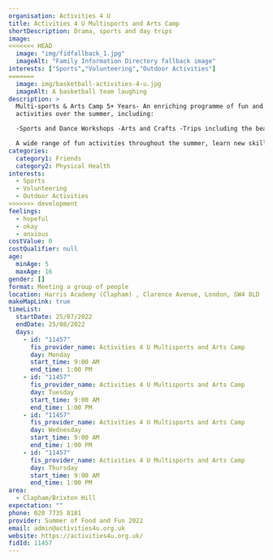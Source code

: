 ```yaml
---
organisation: Activities 4 U
title: Activities 4 U Multisports and Arts Camp
shortDescription: Drama, sports and day trips
image:
<<<<<<< HEAD
  image: "img/fidfallback_1.jpg"
  imageAlt: "Family Information Directory fallback image"
interests: ["Sports","Volunteering","Outdoor Activities"]
=======
  image: img/basketball-activities-4-u.jpg
  imageAlt: A basketball team laughing
description: >
  Multi-sports & Arts Camp 5+ Years- An enriching programme of fun and engaging
  activities over the summer, including:

  -Sports and Dance Workshops -Arts and Crafts -Trips including the beach, theatre and more! -Drama workshops -Team games

  A wide range of fun activities throughout the summer, learn new skills, gain new experiences and meet new friends!
categories:
  category1: Friends
  category2: Physical Health
interests:
  - Sports
  - Volunteering
  - Outdoor Activities
>>>>>>> development
feelings:
  - hopeful
  - okay
  - anxious
costValue: 0
costQualifier: null
age:
  minAge: 5
  maxAge: 16
gender: []
format: Meeting a group of people
location: Harris Academy (Clapham) , Clarence Avenue, London, SW4 8LD
makeMapLink: true
timeList:
  startDate: 25/07/2022
  endDate: 25/08/2022
  days:
    - id: "11457"
      fis_provider_name: Activities 4 U Multisports and Arts Camp
      day: Monday
      start_time: 9:00 AM
      end_time: 1:00 PM
    - id: "11457"
      fis_provider_name: Activities 4 U Multisports and Arts Camp
      day: Tuesday
      start_time: 9:00 AM
      end_time: 1:00 PM
    - id: "11457"
      fis_provider_name: Activities 4 U Multisports and Arts Camp
      day: Wednesday
      start_time: 9:00 AM
      end_time: 1:00 PM
    - id: "11457"
      fis_provider_name: Activities 4 U Multisports and Arts Camp
      day: Thursday
      start_time: 9:00 AM
      end_time: 1:00 PM
area:
  - Clapham/Brixton Hill
expectation: ""
phone: 020 7735 8181
provider: Summer of Food and Fun 2022
email: admin@activities4u.org.uk
website: https://activities4u.org.uk/
fidId: 11457
---
```

